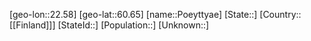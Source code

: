 ﻿---
location: [60.65,22.58]
type: City
tags:
- geo/City


SpocWebEntityId: 33572
isDeleted: false
confidential: public

---
[geo-lon::22.58]
[geo-lat::60.65]
[name::Poeyttyae]
[State::]
[Country::[[Finland]]]
[StateId::]
[Population::]
[Unknown::]

